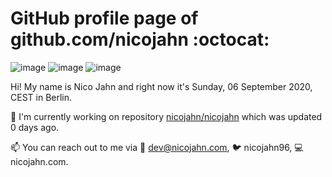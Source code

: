 # GitHub profile page of <!-- github -->github.com/nicojahn<!-- github --> :octocat:

![image](https://img.shields.io/badge/in%20progress%20since-aug.%201996-blue?style=flat) ![image](https://img.shields.io/badge/runs%20on-caffeine-brown?style=flat&logo=buy-me-a-coffee&logoColor=brown) ![image](https://img.shields.io/badge/homepage-blank-white?style=flat&link=https://nicojahn.com)

Hi! My name is <!-- name -->Nico Jahn<!-- name --> and right now it's <!-- date -->Sunday, 06 September 2020, CEST<!-- date --> in <!-- city -->Berlin<!-- city -->.

🔭 I'm currently working on <!-- projects -->repository [nicojahn/nicojahn](https://github.com/nicojahn/nicojahn) which was updated 0 days ago<!-- projects -->.

📫 You can reach out to me via <!-- contact -->:email: dev@nicojahn.com, :bird: nicojahn96, :computer: nicojahn.com<!-- contact -->.

